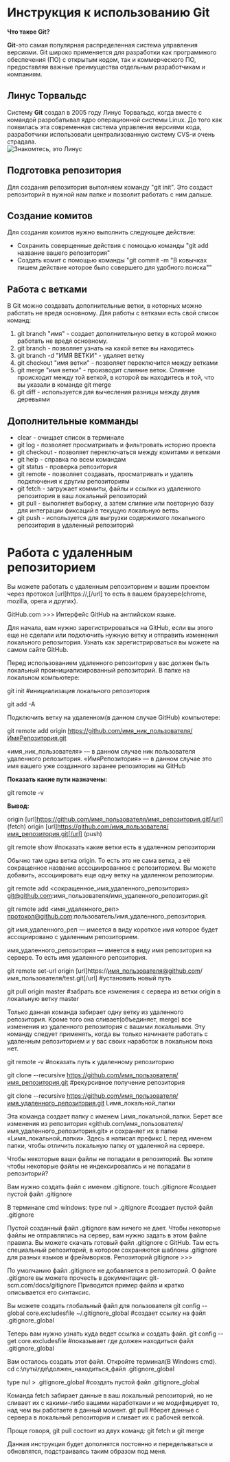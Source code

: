 # Инструкция к использованию Git

**Что такое Git?**

**Git**-это самая популярная распределенная система управления версиями. Git широко применяется для разработки как программного обеспечения (ПО) с открытым кодом, так и коммерческого ПО, предоставляя важные преимущества отдельным разработчикам и компаниям.

## Линус Торвальдс
Систему **Git** создал в 2005 году Линус Торвальдс, когда вместе с командой разробатывал ядро операционной системы Linux. До того как появилась эта современная система управления версиями кода, разработчики использовали централизованную систему CVS-и очень страдала.  
![Знакомтесь, это Линус](8791f48936e93ec83219a9c1f0a124c0.jpg)

## Подготовка репозитория

Для создания репозитория выполняем команду "git init". Это создаст репозиторий в нужной нам папке и позволит работать с ним дальше.

## Создание комитов

Для создания комитов нужно выполнить следующее действие:
 * Сохранить соверщенные действия с помощью команды "git add название вашего репозитория"
 * Создать комит с помощью команды "git commit -m "В ковычках пишем действие которое было совершего для удобного поиска""

## Работа с ветками

В Git можно создавать дополнительные ветки, в которных можно работать не вредя основному. Для работы с ветками есть свой список команд:
1. git branch "имя" - создает дополнительную ветку в которой можно работать не вредя основному.
2. git branch - позволяет узнать на какой ветке вы находитесь
3. git branch -d "ИМЯ ВЕТКИ" - удаляет ветку
4. git checkout "имя ветки" - позволяет переключится между ветками
5. git merge "имя ветки" - производит слияние веток. Слияние происходит между той веткой, в которой вы находитесь и той, что вы указали в команде git merge
6. git diff - используется для вычесления разницы между двумя деревьями

## Дополнительные комманды

* clear - очищает список в терминале
* git log - позволяет просматривать и фильтровать историю проекта
* git checkout - позволяет переключаться между комитами и ветками
* git help - справка по всем командам
* git status - проверка репозитория 
* git remote - позволяет создавать, просматривать и удалять подключения к другим репозиториям
* git fetch - загружает коммиты, файлы и ссылки из удаленного репозитория в ваш локальный репозиторий 
* git pull - выполняет выборку, а затем слияние или повторную базу для интеграции фиксаций в текущую локальную ветвь
* git push - используется для выгрузки содержимого локального репозитория в удаленный репозиторий


# Работа с удаленным репозиторием

Вы можете работать с удаленным репозиторием и вашим проектом через протокол [url]https://,[/url]
то есть в вашем браузере(chrome, mozilla, opera и других).

GitHub.com >>>
Интерфейс GitHub на английском языке.

Для начала, вам нужно зарегистрироваться на GitHub, если вы этого еще не сделали или
подключить нужную ветку и отправить изменения локального репозитория.
Узнать как зарегистрироваться вы можете на самом сайте GitHub.

Перед использованием удаленного репозитория у вас должен быть локальный проинициализированный репозиторий.
В папке на локальном компьютере:

git init #инициализация локального репозитория

git add -A


Подключить ветку на удаленном(в данном случае GitHub) компьютере:

git remote add origin https://github.com/имя_ник_пользователя/ИмяРепозитория.git


«имя_ник_пользователя» — в данном случае ник пользователя удаленного репозитория.
«ИмяРепозитория» — в данном случае это имя вашего уже созданного заранее репозитория на GitHub

**Показать какие пути назначены:**

git remote -v


**Вывод:**

origin  [url]https://github.com/имя_пользователя/имя_репозитория.git[/url] (fetch)
origin  [url]https://github.com/имя_пользователя/имя_репозитория.git[/url] (push)


 git remote show #показать какие ветки есть в удаленном репозитории

Обычно там одна ветка origin.
То есть это не сама ветка, а её сокращенное название ассоциированное с репозиторием.
Вы можете добавить, ассоциировать еще одну ветку на удаленном репозитории.

git remote add <сокращенное_имя_удаленного_репозитория> git@github.com:имя_пользователя/имя_удаленного_репозитория.git


git remote add <имя_удаленного_реп> протокол@github.com:пользователь/имя_удаленного_репозитория.

git
имя_удаленного_реп — имеется в виду короткое имя которое будет ассоциировано с удаленным репозиторием.

имя_удаленного_репозитория — имеется в виду имя репозитория на сервере. То есть имя удаленного репозитория.

git remote set-url origin [url]https://имя_пользователя@github.com/имя_пользователя/test.git[/url] #установить новый путь 


git pull origin master #забрать все изменения с сервера из ветки origin  в локальную ветку master 

Только данная команда забирает одну ветку из удаленного репозитория.
Кроме того она сливает(объединяет, merge) все изменения из удаленного репозитория с вашими локальными. Эту команду следует применять, когда вы только начинаете работать с удаленным репозиторием и у вас своих наработок в локальном пока нет.

git remote -v #показать путь к удаленному репозиторию


git clone --recursive https://github.com/имя_пользователя/имя_репозитория.git #рекурсивное получение репозитория


 git clone --recursive https://github.com/имя_пользователя/имя_удаленного_репозитория.git Lимя_локальной_папки

Эта команда создает папку с именем Lимя_локальной_папки.
Берет все изменения из репозитория «github.com/имя_пользователя/имя_удаленного_репозитория.git» и сохраняет их в папке «Lимя_локальной_папки».
Здесь я написал префикс L перед именем папки, чтобы отличить локальную папку от удаленной на сервере.

Чтобы некоторые ваши файлы не попадали в репозиторий.
Вы хотите чтобы некоторые файлы не индексировались и не попадали в репозиторий?

Вам нужно создать файл с именем .gitignore.
touch .gitignore #создает пустой файл .gitignore

В терминале cmd windows:
type nul > .gitignore #создает пустой файл .gitignore

Пустой созданный файл .gitignore вам ничего не дает. Чтобы некоторые файлы не отправлялись на сервер, вам нужно задать в этом файле правила.
Вы можете скачать готовый файл .gitignore с GitHub. Там есть специальный репозиторий, в котором сохраняются шаблоны .gitignore для разных языков и фреймворков.
Репозиторий gitignore >>>

По умолчанию файл .gitignore не добавляется в репозиторий.
О файле .gitignore вы можете прочесть в документации:
git-scm.com/docs/gitignore
Приводится пример файла и кратко описывается его синтаксис.

Вы можете создать глобальный файл для пользователя
git config --global core.excludesfile ~/.gitignore_global #создает ссылку на файл .gitignore_global


Теперь вам нужно узнать куда ведет ссылка и создать файл.
git config --get core.excludesfile #показывает где должен находиться файл .gitignore_global

Вам осталось создать этот файл. Откройте терминал(В Windows cmd).
cd c:\путь\где\должен_находиться_файл .gitignore_global


type nul > .gitignore_global #создать пустой файл .gitignore_global

Команда fetch забирает данные в ваш локальный репозиторий, но не сливает их с какими-либо вашими наработками и не модифицирует то, над чем вы работаете в данный момент.
git pull #берет данные с сервера в локальный репозитория и сливает их с рабочей веткой.


Проще говоря,
git pull 
состоит из двух команд:
git fetch
и
git merge


Данная инструкция будет дополнятся постоянно и переделываться и обновлятся, подстраиваясь таким образом под меня.